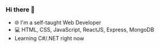 ### Hi there 👋

- 🌐 I'm a self-taught Web Developer
- 💻 HTML, CSS, JavaScript, ReactJS, Express, MongoDB
- Learning C#/.NET right now
